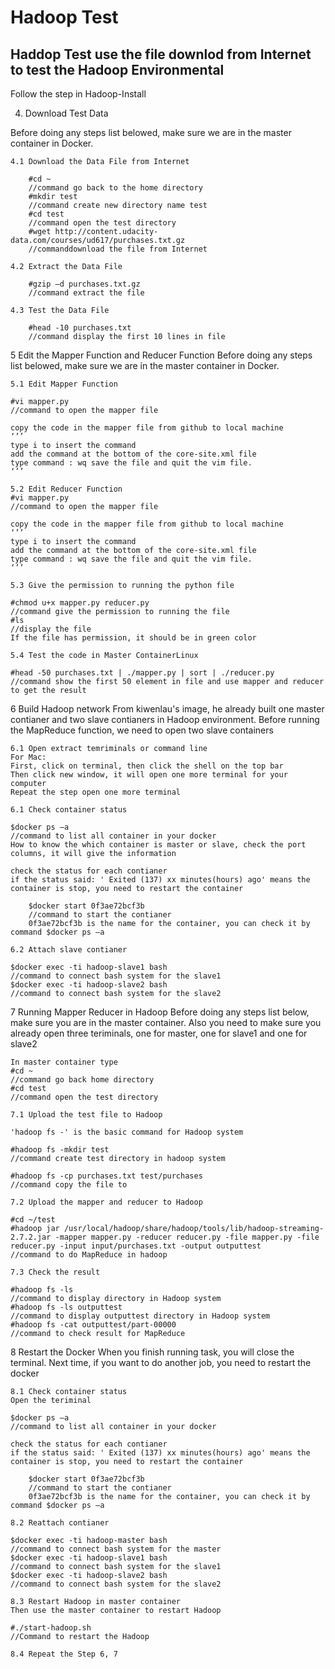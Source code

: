 # Hadoop Test
## Haddop Test use the file downlod from Internet to test the Hadoop Environmental

Follow the step in Hadoop-Install

4. Download Test Data

Before doing any steps list belowed, make sure we are in the master container in Docker.

	4.1 Download the Data File from Internet

        #cd ~                   
        //command go back to the home directory
        #mkdir test             
        //command create new directory name test
        #cd test                
        //command open the test directory                
        #wget http://content.udacity-data.com/courses/ud617/purchases.txt.gz    
        //commanddownload the file from Internet
 
	4.2 Extract the Data File

        #gzip –d purchases.txt.gz
        //command extract the file
 
	4.3 Test the Data File
        
        #head -10 purchases.txt
        //command display the first 10 lines in file

5 Edit the Mapper Function and Reducer Function
Before doing any steps list belowed, make sure we are in the master container in Docker.

	5.1 Edit Mapper Function
	
	#vi mapper.py
	//command to open the mapper file
	
	copy the code in the mapper file from github to local machine
 	‘’’
	type i to insert the command
	add the command at the bottom of the core-site.xml file
	type command : wq save the file and quit the vim file.
	‘’’
	
	5.2 Edit Reducer Function
	#vi mapper.py
	//command to open the mapper file
	
	copy the code in the mapper file from github to local machine
	‘’’
	type i to insert the command
	add the command at the bottom of the core-site.xml file
	type command : wq save the file and quit the vim file.
	‘’’

	5.3 Give the permission to running the python file
	
	#chmod u+x mapper.py reducer.py
	//command give the permission to running the file 
	#ls
 	//display the file 
	If the file has permission, it should be in green color
	
	5.4 Test the code in Master ContainerLinux
	
	#head -50 purchases.txt | ./mapper.py | sort | ./reducer.py
	//command show the first 50 element in file and use mapper and reducer to get the result

6 Build Hadoop network
From kiwenlau's image, he already built one master contianer and two slave contianers in Hadoop environment. 
Before running the MapReduce function, we need to open two slave containers

	6.1 Open extract temriminals or command line
	For Mac:
	First, click on terminal, then click the shell on the top bar
	Then click new window, it will open one more terminal for your computer 
	Repeat the step open one more terminal
	
	6.1 Check container status

	$docker ps –a
	//command to list all container in your docker
	How to know the which container is master or slave, check the port columns, it will give the information
	
	check the status for each contianer
	if the status said: ' Exited (137) xx minutes(hours) ago' means the container is stop, you need to restart the container
	
		$docker start 0f3ae72bcf3b
		//command to start the contianer
		0f3ae72bcf3b is the name for the container, you can check it by command $docker ps –a
	 
	6.2 Attach slave contianer
	
	$docker exec -ti hadoop-slave1 bash
	//command to connect bash system for the slave1
	$docker exec -ti hadoop-slave2 bash
	//command to connect bash system for the slave2

7 Running Mapper Reducer in Hadoop
Before doing any steps list below, make sure you are in the master container.
Also you need to make sure you already open three teriminals, one for master, one for slave1 and one for slave2
	
	In master container type
	#cd ~
	//command go back home directory
	#cd test
	//command open the test directory
	
	7.1 Upload the test file to Hadoop
	
	'hadoop fs -' is the basic command for Hadoop system
	
	#hadoop fs -mkdir test
	//command create test directory in hadoop system 
	
	#hadoop fs -cp purchases.txt test/purchases
	//command copy the file to 
 
	7.2 Upload the mapper and reducer to Hadoop
	
	#cd ~/test
	#hadoop jar /usr/local/hadoop/share/hadoop/tools/lib/hadoop-streaming-2.7.2.jar -mapper mapper.py -reducer reducer.py -file mapper.py -file reducer.py -input input/purchases.txt -output outputtest
	//command to do MapReduce in hadoop
	
	7.3 Check the result
	
	#hadoop fs -ls
	//command to display directory in Hadoop system
	#hadoop fs -ls outputtest
	//command to display outputtest directory in Hadoop system
	#hadoop fs -cat outputtest/part-00000
	//command to check result for MapReduce
	
8 Restart the Docker
When you finish running task, you will close the terminal.
Next time, if you want to do another job, you need to restart the docker
	
	8.1 Check container status
	Open the teriminal
	
	$docker ps –a
	//command to list all container in your docker
	
	check the status for each contianer
	if the status said: ' Exited (137) xx minutes(hours) ago' means the container is stop, you need to restart the container
	
		$docker start 0f3ae72bcf3b
		//command to start the contianer
		0f3ae72bcf3b is the name for the container, you can check it by command $docker ps –a
	
	8.2 Reattach contianer
	
	$docker exec -ti hadoop-master bash
	//command to connect bash system for the master
	$docker exec -ti hadoop-slave1 bash
	//command to connect bash system for the slave1
	$docker exec -ti hadoop-slave2 bash
	//command to connect bash system for the slave2
	
	8.3 Restart Hadoop in master container
	Then use the master container to restart Hadoop
	
	#./start-hadoop.sh
	//Command to restart the Hadoop
	
	8.4 Repeat the Step 6, 7 
	
